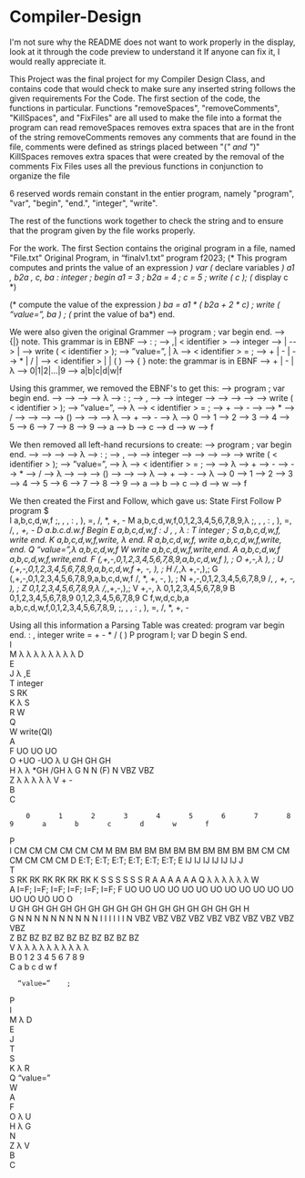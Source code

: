 # Compiler-Design
I'm not sure why the README does not want to work properly in the display, look at it through the code preview to understand it
If anyone can fix it, I would really appreciate it.

This Project was the final project for my Compiler Design Class, and contains code that would check to make sure any inserted string follows the given requirements
For the Code.
The first section of the code, the functions in particular.
Functions "removeSpaces", "removeComments", "KillSpaces", and "FixFiles" are all used to make the file into a format the program can read
removeSpaces removes extra spaces that are in the front of the string
removeComments removes any comments that are found in the file, comments were defined as strings placed between "(*" and "*)"
KillSpaces removes extra spaces that were created by the removal of the comments
Fix Files uses all the previous functions in conjunction to organize the file

6 reserved words remain constant in the entier program, namely "program", "var", "begin", "end.", "integer", "write".

The rest of the functions work together to check the string and to ensure that the program given by the file works properly.

For the work.
The first Section contains the original program in a file, named "File.txt"
Original Program, in “finalv1.txt”
           program  f2023;
            (* This program computes and prints the value
                  of an expression *)
           var
               (* declare variables *)
               a1 ,       b2a ,       c, ba    : integer ;
         begin
                  a1               = 3 ;
                  b2a =          4 ;
                  c           =  5    ;
            write ( c );  (* display c *)

(* compute the value of the expression *)
                 ba = a1 * ( b2a + 2 * c)          ;
                 write ( “value=”,          ba   ) ;  (* print the value of ba*)
           end.

We were also given the original Grammer
<prog>            	-->  program   <identifier>; var  <dec-list>  begin  <stat-list> end.
<identifier>     	--> <letter>{<letter>|<digit>}         note. This grammar is in EBNF
<dec-list>        -->  <dec> : <type> ;
<dec>             --> <identifier>,<dec>| < identifier >
<type>            --> integer 
<stat-list>       --> <stat> | <stat> <stat-list>
<stat>            --> <write> |  <assign>
<write>           --> write ( <str> < identifier > );
<str>             --> ”value=”, | λ 
<assign>          --> < identifier > = <expr>;
<expr>            --> <expr> + <term> | <expr> - <term> | <term>
<term>           	--> <term> * <factor> | <term> / <factor>| <factor>
<factor>          --> < identifier > | <number> | ( <expr> )
<number>         	--> <sign><digit>{ <digit> }        note: the grammar is in EBNF
<sign>            --> + | - | λ
<digit>           --> 0|1|2|…|9
<letter>          --> a|b|c|d|w|f

Using this grammer, we removed the EBNF's to get this:
<prog>            -->  program   <identifier>; var  <dec-list>  begin  <stat-list> end.
<identifier>     	--> <letter><identifier-redo>
<identifier-redo>	--> <letter><identifier-redo>
<identifier-redo>	--> <digit><identifier-redo>
<identifier-redo>	--> λ
<dec-list>        --> <dec> : <type> ;
<dec>             --> <identifier>,<dec>
<dec>             --> <identifier>
<type>            --> integer 
<stat-list>       --> <stat>
<stat-list>       --> <stat><stat-list>
<stat>            --> <write>
<stat>	          --> <assign>
<write>           --> write ( <str> < identifier > );
<str>             --> ”value=”, 
<str>             --> λ
<assign>          --> < identifier > = <expr>;
<expr>            --> <expr> + <term>
<expr>            --> <expr> - <term>
<expr>            --> <term>
<term>            --> <term> * <factor>
<term>	          --> <term> / <factor>
<term>	          --> <factor>
<factor>          --> <identifier >
<factor>          --> <number>
<factor>          --> (<expr>)
<number>         	--> <sign><digit><number-redo>
<number-redo>	    --> <digit><number-redo> 
<number-redo>	    --> λ
<sign>            --> +
<sign>            --> -
<sign>	          --> λ
<digit>           --> 0
<digit>	          --> 1
<digit>           --> 2
<digit>           --> 3
<digit>	          --> 4
<digit>	          --> 5
<digit>           --> 6
<digit>	          --> 7
<digit>	          --> 8
<digit>	          --> 9
<letter>          --> a
<letter>          --> b
<letter>          --> c
<letter>          --> d
<letter>          --> w
<letter>          --> f

We then removed all left-hand recursions to create: 
<prog>            -->  program   <identifier>; var  <dec-list>  begin  <stat-list> end.
<identifier>     	--> <letter><identifier-redo>
<identifier-redo>	--> <letter><identifier-redo>
<identifier-redo>	--> <digit><identifier-redo>
<identifier-redo>	--> λ
<dec-list>        --> <dec> : <type> ;
<dec>             --> <identifier>,<dec>
<dec>             --> <identifier>
<type>            --> integer 
<stat-list>       --> <stat>
<stat-list>       --> <stat><stat-list>
<stat>            --> <write>
<stat>	          --> <assign>
<write>           --> write ( <str> < identifier > );
<str>             --> ”value=”, 
<str>             --> λ
<assign>          --> < identifier > = <expr>;
<expr>            --> <term><expr-repeater>
<expr-repeater>   --> λ
<expr-repeater>   --> + <term><expr-repeater>
<expr-repeater>   --> - <term><expr-repeater>
<term>            --> <factor><term-repeater>
<term-repeater>   --> * <factor><term-repeater>
<term-repeater>	  --> / <factor><term-repeater>
<term-repeater>	  --> λ
<factor>          --> <identifier>
<factor>          --> <number>
<factor>          --> (<expr>)
<number>         	--> <sign><digit><number-redo>
<number-redo>	    --> <digit><number-redo> 
<number-redo>	    --> λ
<sign>            --> +
<sign>            --> -
<sign>	          --> λ
<digit>           --> 0
<digit>	          --> 1
<digit>           --> 2
<digit>           --> 3
<digit>	          --> 4
<digit>	          --> 5
<digit>           --> 6
<digit>	          --> 7
<digit>	          --> 8
<digit>	          --> 9
<letter>          --> a
<letter>          --> b
<letter>          --> c
<letter>          --> d
<letter>          --> w
<letter>          --> f

We then created the First and Follow, which gave us:
State	    First	                                                  Follow
P	      program	                                                    $  
I	     a,b,c,d,w,f	                                      ;, , , : , ), =, /, *, +, - 
M	  a,b,c,d,w,f,0,1,2,3,4,5,6,7,8,9,λ	                    ;, , , : , ), =, /, *, +, -
D	     a.b.c.d.w.f	                                              Begin
E	     a,b,c,d,w,f	                                                 :
J	       , , λ	                                                     :
T	      integer	                                                     ;
S	    a,b,c,d,w,f, write	                                          end.
K	    a,b,c,d,w,f,write, λ	                                        end.
R	    a,b,c,d,w,f, write	                                a,b,c,d,w,f,write, end.
Q	        “value=”,λ                                           	a,b,c,d,w,f
W	        write	                                           a,b,c,d,w,f,write,end.
A	      a,b,c,d,w,f	                                        a,b,c,d,w,f,write,end.
F	  (,+,-,0,1,2,3,4,5,6,7,8,9,a,b,c,d,w,f                            	), ;
O	          +,-,λ                                                    	), ;
U	   (,+,-,0,1,2,3,4,5,6,7,8,9,a,b,c,d,w,f                       	+, -, ), ;
H	          /,*,λ	                                                   +,-,),;
G	   (,+,-,0,1,2,3,4,5,6,7,8,9,a,b,c,d,w,f	                    /, *, +, -, ), ;
N	    +,-,0,1,2,3,4,5,6,7,8,9	                                  /, *, +, -, ), ;
Z    	  0,1,2,3,4,5,6,7,8,9,λ	                                     /,*,+,-,),;
V	         +,-, λ	                                              0,1,2,3,4,5,6,7,8,9
B	   0,1,2,3,4,5,6,7,8,9	                                      0,1,2,3,4,5,6,7,8,9
C	      f,w,d,c,b,a	                          a,b,c,d,w,f,0,1,2,3,4,5,6,7,8,9, ;, , , : , ), =, /, *, +, -


Using all this information a Parsing Table was created:
	program	                                var	                begin	                end.	                :	            ,	            integer	      write	      =      	+      	-	    *	      /	    (	    )
P	program I; var D begin S end.														
I															
M					                                                                                                λ            	λ			                                   λ	    λ      	λ	    λ	      λ		        λ
D															
E															
J					                                                                                                λ            	,E									
T							                                                                                                                         integer								
S								                                                                                                                                       RK							
K				                                                                              λ                                                          	 	   	S							
R								                                                                                                                                        W							
Q															
W								                                                                                                                                    write(QI)							
A															
F										                                                                                                                                                    UO	    UO			            UO	
O										                                                                                                                                                    +UO	    -UO				                  λ
U										                                                                                                                                                    GH	    GH	            		GH	
H										                                                                                                                                                    λ	        λ	    *GH	  /GH		        λ
G										                                                                                                                                                    N        	N			            (F)	
N										                                                                                                                                                    VBZ	     VBZ				
Z										                                                                                                                                                     λ	      λ    	λ	      λ		  λ
V										                                                                                                                                                      +      	-				
B															
C															

	    0	    1	    2	    3	    4    	5    	6    	7    	8    	9    	a    	b    	c    	d    	w    	f
P																
I											                                            CM	 CM	    CM	  CM	  CM	 CM
M	    BM	 BM	    BM	  BM	  BM	  BM	  BM	  BM	  BM	  BM	  CM	 CM 	  CM	  CM	  CM	 CM
D											                                            E:T; E:T;	  E:T;	E:T;	E:T; E:T;
E											                                            IJ	 IJ	     IJ	   IJ	   IJ	  IJ
J																
T																
S											                                            RK	 RK	     RK	   RK	   RK	  RK
K											                                            S	   S	     S   	 S	   S	  S
R											                                            A	   A	     A	   A	   A	  A
Q											                                            λ	   λ	     λ	   λ	   λ	  λ
W																
A											                                           I=F;	I=F;	  I=F;	I=F;	I=F;	I=F;
F 	UO	 UO	     UO	   UO	   UO	    UO	 UO	   UO	    UO	  UO	  UO	UO	     UO	   UO	   UO	   UO
O																
U	  GH	 GH	     GH	   GH	   GH	    GH	 GH	   GH	    GH	  GH	  GH	GH	     GH	   GH	   GH	   GH
H																
G	   N	  N   	 N	    N	   N	     N	  N	   N	    N	    N  	   I	 I	      I	    I	    I	    I
N	  VBZ	 VBZ	  VBZ	   VBZ	VBZ	    VBZ	 VBZ	VBZ	   VBZ	 VBZ						
Z	   BZ	  BZ	   BZ	    BZ	 BZ	     BZ	  BZ	 BZ	    BZ	  BZ						
V	   λ	  λ	     λ	    λ	   λ	     λ	  λ	   λ	    λ    	λ						
B	   0	  1	     2	    3	   4	     5	  6	   7	    8	    9						
C											                                             a	 b	     c	   d	    w	    f

	  “value=”	  ;
P		
I		
M		            λ
D		
E		
J		
T		
S		
K		             λ
R		
Q	  “value=”	
W		
A		
F		
O		              λ
U		
H		              λ
G		
N		
Z		              λ
V		
B		
C		
